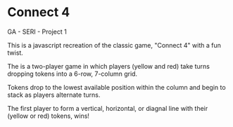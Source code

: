 # Connect 4
GA - SERI - Project 1
 
This is a javascript recreation of the classic game, "Connect 4" with a fun twist.

The is a two-player game in which players (yellow and red) take turns
dropping tokens into a 6-row, 7-column grid.

Tokens drop to the lowest available position within the column
and begin to stack as players alternate turns.

The first player to form a vertical, horizontal, or diagnal line
with their (yellow or red) tokens, wins!

